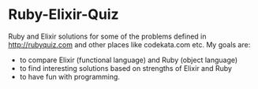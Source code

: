 # Ruby-Elixir-Quiz
Ruby and Elixir solutions for some of the problems defined in http://rubyquiz.com and other places like codekata.com etc. My goals are:
- to compare Elixir (functional language) and Ruby (object language)
- to find interesting solutions based on strengths of Elixir and Ruby
- to have fun with programming.
